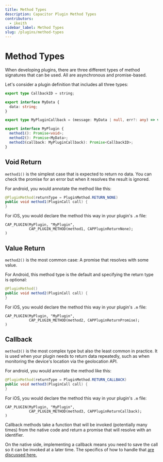 ```yaml
---
title: Method Types
description: Capacitor Plugin Method Types
contributors:
  - ikeith
sidebar_label: Method Types
slug: /plugins/method-types
---
```


# Method Types

When developing plugins, there are three different types of method signatures that can be used. All are asynchronous and promise-based.

Let's consider a plugin definition that includes all three types:

```typescript
export type CallbackID = string;

export interface MyData {
  data: string;
}

export type MyPluginCallback = (message: MyData | null, err?: any) => void;

export interface MyPlugin {
  method1(): Promise<void>;
  method2(): Promise<MyData>;
  method3(callback: MyPluginCallback): Promise<CallbackID>;
}
```

## Void Return

`method1()` is the simplest case that is expected to return no data. You can check the promise for an error but when it resolves the result is ignored.

For android, you would annotate the method like this:

```java
@PluginMethod(returnType = PluginMethod.RETURN_NONE)
public void method1(PluginCall call) {
}
```

For iOS, you would declare the method this way in your plugin's `.m` file:

```objc
CAP_PLUGIN(MyPlugin, "MyPlugin",
           CAP_PLUGIN_METHOD(method1, CAPPluginReturnNone);
)
```

## Value Return

`method2()` is the most common case: A promise that resolves with some value.

For Android, this method type is the default and specifying the return type is optional:

```java
@PluginMethod()
public void method2(PluginCall call) {
}
```

For iOS, you would declare the method this way in your plugin's `.m` file:

```objc
CAP_PLUGIN(MyPlugin, "MyPlugin",
           CAP_PLUGIN_METHOD(method2, CAPPluginReturnPromise);
)
```

## Callback

`method3()` is the most complex type but also the least common in practice. It is used when your plugin needs to return data repeatedly, such as when monitoring the device's location via the geolocation API.

For android, you would annotate the method like this:

```java
@PluginMethod(returnType = PluginMethod.RETURN_CALLBACK)
public void method3(PluginCall call) {
}
```

For iOS, you would declare the method this way in your plugin's `.m` file:

```objc
CAP_PLUGIN(MyPlugin, "MyPlugin",
           CAP_PLUGIN_METHOD(method3, CAPPluginReturnCallback);
)
```

Callback methods take a function that will be invoked (potentially many times) from the native code and return a promise that will resolve with an identifier.

On the native side, implementing a callback means you need to save the call so it can be invoked at a later time. The specifics of how to handle that [are discussed here.](/main/reference/core-apis/saving-calls.md)

